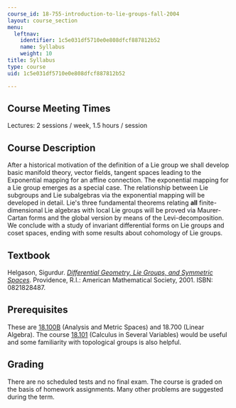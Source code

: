 ```yaml
---
course_id: 18-755-introduction-to-lie-groups-fall-2004
layout: course_section
menu:
  leftnav:
    identifier: 1c5e031df5710e0e808dfcf887812b52
    name: Syllabus
    weight: 10
title: Syllabus
type: course
uid: 1c5e031df5710e0e808dfcf887812b52

---
```


Course Meeting Times
--------------------

Lectures: 2 sessions / week, 1.5 hours / session

Course Description
------------------

After a historical motivation of the definition of a Lie group we shall develop basic manifold theory, vector fields, tangent spaces leading to the Exponential mapping for an affine connection. The exponential mapping for a Lie group emerges as a special case. The relationship between Lie subgroups and Lie subalgebras via the exponential mapping will be developed in detail. Lie's three fundamental theorems relating **all** finite-dimensional Lie algebras with local Lie groups will be proved via Maurer-Cartan forms and the global version by means of the Levi-decomposition. We conclude with a study of invariant differential forms on Lie groups and coset spaces, ending with some results about cohomology of Lie groups.

Textbook
--------

Helgason, Sigurdur. [_Differential Geometry, Lie Groups, and Symmetric Spaces_](http://www.ams.org/bookstore?fn=20&arg1=gsmseries&item=GSM-34). Providence, R.I.: American Mathematical Society, 2001. ISBN: 0821828487.

Prerequisites
-------------

These are [18.100B](/courses/18-100b-analysis-i-fall-2010) (Analysis and Metric Spaces) and 18.700 (Linear Algebra). The course [18.101](/courses/18-101-analysis-ii-fall-2005) (Calculus in Several Variables) would be useful and some familiarity with topological groups is also helpful.

Grading
-------

There are no scheduled tests and no final exam. The course is graded on the basis of homework assignments. Many other problems are suggested during the term.